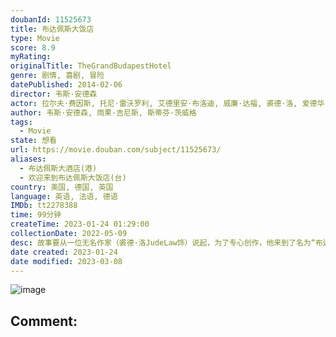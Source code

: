```yaml
---
doubanId: 11525673
title: 布达佩斯大饭店
type: Movie
score: 8.9
myRating: 
originalTitle: TheGrandBudapestHotel
genre: 剧情, 喜剧, 冒险
datePublished: 2014-02-06
director: 韦斯·安德森
actor: 拉尔夫·费因斯, 托尼·雷沃罗利, 艾德里安·布洛迪, 威廉·达福, 裘德·洛, 爱德华·诺顿, 西尔莎·罗南, 蒂尔达·斯文顿, 比尔·默瑞, 蕾雅·赛杜, 欧文·威尔逊, 詹森·舒瓦兹曼, 马修·阿马立克, ·默里·亚伯拉罕, 汤姆·威尔金森, 杰夫·高布伦, 哈威·凯特尔, 鲍勃·巴拉班, 费舍·史蒂芬斯, 华莱士·沃洛达斯基, 瓦里丝·阿卢瓦利亚, 杰拉·尼曼, 戈洛·欧拉, 吴永庆, 丽萨·克鲁泽, 野村训市, 卡尔·马克维斯, 弗洛里安·卢卡斯, 吉塞尔达·沃洛迪, 拉里·派恩, 尼尔·哈夫, 汉勒斯·魏格纳, 加布里埃尔·拉什, 卢卡斯·赫奇斯
author: 韦斯·安德森, 雨果·吉尼斯, 斯蒂芬·茨威格
tags:
  - Movie
state: 想看
url: https://movie.douban.com/subject/11525673/
aliases:
  - 布达佩斯大酒店(港)
  - 欢迎来到布达佩斯大饭店(台)
country: 美国, 德国, 英国
language: 英语, 法语, 德语
IMDb: tt2278388
time: 99分钟
createTime: 2023-01-24 01:29:00
collectionDate: 2022-05-09
desc: 故事要从一位无名作家（裘德·洛JudeLaw饰）说起，为了专心创作，他来到了名为“布达佩斯”的饭店，在这里，作家遇见了饭店的主人穆斯塔法（F·莫里·亚伯拉罕F.MurrayAbraham...
date created: 2023-01-24
date modified: 2023-03-08
---
```


![image](p2178872593.jpg)

Comment:
---
